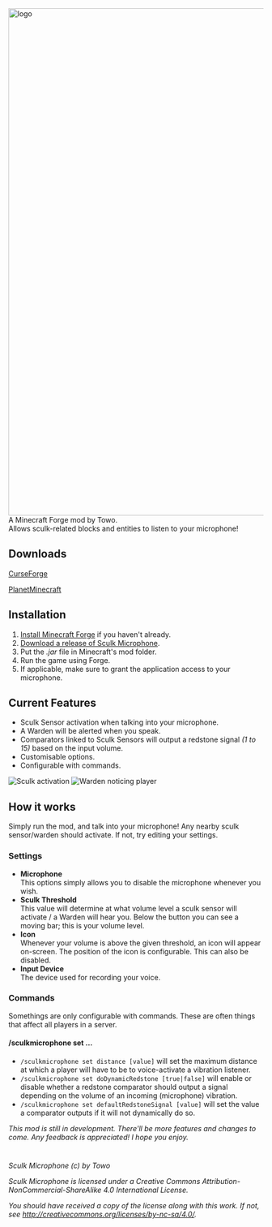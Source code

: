 
<img src="https://i.postimg.cc/sfhVzsKQ/logo.png" alt="logo" width="1000"/>
A Minecraft Forge mod by Towo. <br>
Allows sculk-related blocks and entities to listen to your microphone!

## Downloads
[CurseForge](https://www.curseforge.com/minecraft/mc-mods/sculk-microphone/files/all) 

[PlanetMinecraft](https://www.planetminecraft.com/mod/sculk-microphone/)

## Installation
1. [Install Minecraft Forge](https://files.minecraftforge.net/net/minecraftforge/forge/) if you haven't already.
2. [Download a release of Sculk Microphone](https://github.com/Towodile/SculkMicrophoneMod/releases).
3. Put the *.jar* file in Minecraft's mod folder.
4. Run the game using Forge.
5. If applicable, make sure to grant the application access to your microphone.

## Current Features
- Sculk Sensor activation when talking into your microphone.
- A Warden will be alerted when you speak.
- Comparators linked to Sculk Sensors will output a redstone signal *(1 to 15)* based on the input volume.
- Customisable options.
- Configurable with commands.
	
![Sculk activation](https://media.giphy.com/media/zu6h6DEYGMfm2nSLzn/giphy.gif)
![Warden noticing player](https://media.giphy.com/media/n968ZshGd1qS4QBiYk/giphy.gif)


## How it works
Simply run the mod, and talk into your microphone! Any nearby sculk sensor/warden should activate. If not, try editing your settings.

### Settings
- **Microphone** <br>This options simply allows you to disable the microphone whenever you wish.
- **Sculk Threshold** <br>This value will determine at what volume level a sculk sensor will activate / a Warden will hear you. Below the button you can see a moving bar; this is your volume level.
- **Icon** <br>Whenever your volume is above the given threshold, an icon will appear on-screen. The position of the icon is configurable. This can also be disabled.
- **Input Device** <br>The device used for recording your voice.

### Commands
Somethings are only configurable with commands. These are often things that affect all players in a server.
#### /sculkmicrophone set ...
- `/sculkmicrophone set distance [value]` will set the maximum distance at which a player will have to be to voice-activate a vibration listener.
- `/sculkmicrophone set doDynamicRedstone [true|false]` will enable or disable whether a redstone comparator should output a signal depending on the volume of an incoming (microphone) vibration.
- `/sculkmicrophone set defaultRedstoneSignal [value]` will set the value a comparator outputs if it will not dynamically do so.


*This mod is still in development. There'll be more features and changes to come. Any feedback is appreciated! I hope you enjoy.*

#
*Sculk Microphone (c) by Towo*

*Sculk Microphone is licensed under a Creative Commons Attribution-NonCommercial-ShareAlike 4.0 International License.*

*You should have received a copy of the license along with this work. If not, see http://creativecommons.org/licenses/by-nc-sa/4.0/.*
